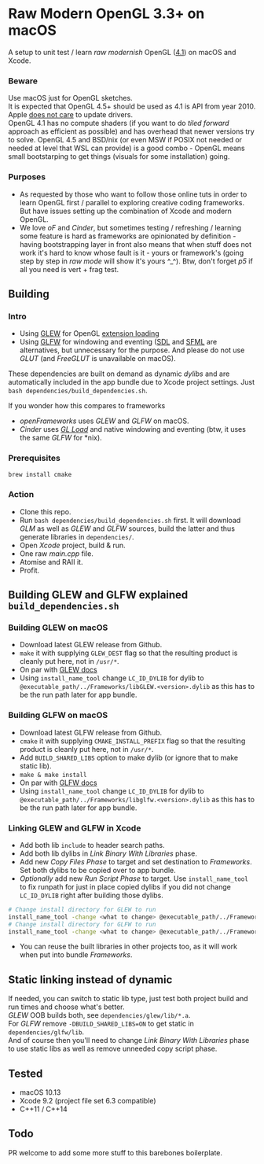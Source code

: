 # Raw Modern OpenGL 3.3+ on macOS

A setup to unit test / learn *raw modernish* OpenGL ([4.1](https://support.apple.com/en-us/HT202823)) on macOS and Xcode.  

### Beware

Use macOS just for OpenGL sketches.  
It is expected that OpenGL 4.5+ should be used as 4.1 is API from year 2010. Apple [does not care](http://preta3d.com/os-x-users-unite/) to update drivers.  
OpenGL 4.1 has no compute shaders (if you want to do *tiled forward* approach as efficient as possible) and has overhead that newer versions try to solve. OpenGL 4.5 and BSD/nix (or even MSW if POSIX not needed or needed at level that WSL can provide) is a good combo - OpenGL means small bootstarping to get things (visuals for some installation) going.

### Purposes

* As requested by those who want to follow those online tuts in order to learn OpenGL first / parallel to exploring creative coding frameworks. But have issues setting up the combination of Xcode and modern OpenGL.
* We love *oF* and *Cinder*, but sometimes testing / refreshing / learning some feature is hard as frameworks are opinionated by definition - having bootstrapping layer in front also means that when stuff does not work it's hard to know whose fault is it - yours or framework's (going step by step in *raw mode* will show it's yours ^_^). Btw, don't forget *p5* if all you need is vert + frag test.

## Building

### Intro

* Using [GLEW](http://glew.sourceforge.net) for OpenGL [extension loading](https://www.khronos.org/opengl/wiki/OpenGL_Loading_Library) 
* Using [GLFW](http://www.glfw.org) for windowing and eventing ([SDL](https://www.libsdl.org) and [SFML](https://www.sfml-dev.org) are alternatives, but unnecessary for the purpose. And please do not use *GLUT* (and *FreeGLUT* is unavailable on macOS).  

These dependencies are built on demand as dynamic *dylibs* and are automatically included in the app bundle due to Xcode project settings. Just `bash dependencies/build_dependencies.sh`.

If you wonder how this compares to frameworks

* *openFrameworks* uses *GLEW* and *GLFW* on macOS.
* *Cinder* uses [*GL Load*](http://glsdk.sourceforge.net/docs/html/group__module__glload.html) and native windowing and eventing (btw, it uses the same *GLFW* for *nix).


### Prerequisites

```sh
brew install cmake
```

### Action

* Clone this repo.
* Run `bash dependencies/build_dependencies.sh` first. It will download *GLM* as well as *GLEW* and *GLFW* sources, build the latter and thus generate libraries in `dependencies/`.
* Open *Xcode* project, build & run.
* One raw *main.cpp* file.
* Atomise and RAII it.
* Profit.

## Building GLEW and GLFW explained `build_dependencies.sh`

### Building GLEW on macOS

* Download latest GLEW release from Github.
* `make` it with supplying `GLEW_DEST` flag so that the resulting product is cleanly put here, not in `/usr/*`.
* On par with [GLEW docs](http://glew.sourceforge.net/build.html)
* Using `install_name_tool` change `LC_ID_DYLIB` for dylib to `@executable_path/../Frameworks/libGLEW.<version>.dylib` as this has to be the run path later for app bundle.

### Building GLFW on macOS

* Download latest GLFW release from Github.
* `cmake` it with supplying `CMAKE_INSTALL_PREFIX` flag so that the resulting product is cleanly put here, not in `/usr/*`.
* Add `BUILD_SHARED_LIBS` option to make dylib (or ignore that to make static lib).
* `make & make install`
* On par with [GLFW docs](http://www.glfw.org/docs/latest/compile.html#compile_options)
* Using `install_name_tool` change `LC_ID_DYLIB` for dylib to `@executable_path/../Frameworks/libglfw.<version>.dylib` as this has to be the run path later for app bundle.

### Linking GLEW and GLFW in Xcode

* Add both lib `include` to header search paths.
* Add both lib dylibs in *Link Binary With Libraries* phase.
* Add new *Copy Files Phase* to target and set destination to *Frameworks*. Set both dylibs to be copied over to app bundle.
* *Optionally* add new *Run Script Phase* to target. Use `install_name_tool` to fix runpath for just in place copied dylibs if you did not change `LC_ID_DYLIB` right after building those dylibs. 

```sh
# Change install directory for GLEW to run
install_name_tool -change <what to change> @executable_path/../Frameworks/libGLEW.<version>.dylib "$TARGET_BUILD_DIR/$PRODUCT_NAME.app/Contents/MacOS/$EXECUTABLE_NAME";
# Change install directory for GLFW to run
install_name_tool -change <what to change> @executable_path/../Frameworks/libglfw.<version>.dylib "$TARGET_BUILD_DIR/$PRODUCT_NAME.app/Contents/MacOS/$EXECUTABLE_NAME";
```

* You can reuse the built libraries in other projects too, as it will work when put into bundle *Frameworks*.

## Static linking instead of dynamic

If needed, you can switch to static lib type, just test both project build and run times and choose what's better.  
*GLEW* OOB builds both, see `dependencies/glew/lib/*.a`.  
For *GLFW* remove `-DBUILD_SHARED_LIBS=ON` to get static in `dependencies/glfw/lib`.  
And of course then you'll need to change *Link Binary With Libraries* phase to use static libs as well as remove unneeded copy script phase.

## Tested

* macOS 10.13
* Xcode 9.2 (project file set 6.3 compatible)
* C++11 / C++14

## Todo

PR welcome to add some more stuff to this barebones boilerplate.
